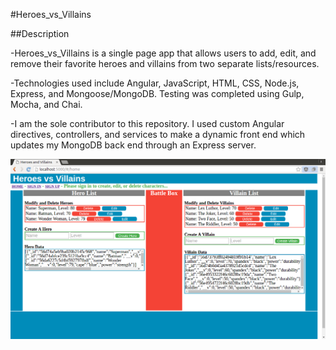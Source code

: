 #Heroes_vs_Villains

##Description

-Heroes_vs_Villains is a single page app that allows users to add, edit, and remove their favorite heroes and villains from two separate lists/resources.

-Technologies used include Angular, JavaScript, HTML, CSS, Node.js, Express, and Mongoose/MongoDB. Testing was completed using Gulp, Mocha, and Chai.

-I am the sole contributor to this repository. I used custom Angular directives, controllers, and services to make a dynamic front end which updates my MongoDB back end through an Express server.

![Heroes_vs_Villains](/heroes_v_vill_screenshot.png?raw=true "Screenshot")
